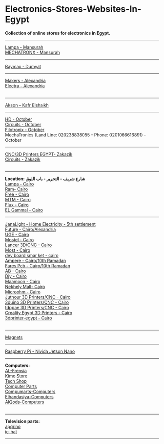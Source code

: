 # Electronics-Stores-Websites-In-Egypt
**Collection of online stores for electronics in Egypt.**<br>

---

[Lampa - Mansurah](https://lampatronics.com/)<br>
[MECHATRONX - Mansurah](https://mecha-tronx.com/)<br>

---

[Baymax - Dumyat](http://www.baymax-estore.com/)<br>

---

[Makers - Alexandria](https://makerselectronics.com/)<br>
[Electra - Alexandria](https://electra.store/)<br><br>

---

[Akson – Kafr Elshaikh](https://aksonelectronics.com/)<br>

---

[HD - October](https://hdelectronicseg.com/)<br>
[Circuits - October](https://circuits-elec.com/)<br>
[Filotronix - October](https://www.filotronix.com/)<br>
MechaTronics (Land Line: 020238838055 - Phone: 0201066616891) - October<br>

---

[CNC/3D Printers EGYPT- Zakazik](https://cncegy.com/)<br>
[Circuits - Zakazik](https://circuit-electronics.com/)<br><br>

---

**Location: شارع شريف - التحرير - باب اللوق**
<br>
[Lampa - Cairo](https://lampatronics.com/)<br>
[Ram- Cairo](https://www.ram-e-shop.com/)<br>
[Free - Cairo](https://free-electronic.com/)<br>
[MTM - Cairo](https://mtm-electronic.com/)<br>
[Flux - Cairo](https://fluxelectronix.com/)<br>
[EL Gammal - Cairo](http://www.elgammalelectronics.com/)<br>

---

[JanaLight - Home Electricity - 5th settlement](https://janalight.com/)<br>
[Future - Cairo/Alexandria](https://store.fut-electronics.com/)<br>
[UGE - Cairo](https://uge-one.com/)<br>
[Mostel - Cairo](https://mostelectronic.com/)<br>
[Lancer 3D/CNC - Cairo](https://lancer3d.com/)<br>
[Most - Cairo](https://alamirstore.com/)<br>
[dev board smar ket - cairo](https://devboardsmarket.com/)<br>
[Ampere - Cairo/10th Ramadan](https://www.ampere-electronics.com/)<br>
[Fares Pcb - Cairo/10th Ramadan](https://fares-pcb.com/)<br>
[AB - Cairo](https://ab-eshop.store.link/)<br>
[Diy - Cairo](https://diyelectronicsegypt.com/)<br>
[Maamoon - Cairo](https://www.maamoon.com/)<br>
[Nekhely Mall- Cairo](https://www.elnekhely.com/)<br>
[Microohm - Cairo](https://microohm-eg.com/)<br>
[Juthour 3D Printers/CNC - Cairo](https://www.juthour-tech.com/)<br>
[3duino 3D Printers/CNC - Cairo](https://www.3duino.com/)<br>
[tdppae 3D Printers/CNC - Cairo](https://tdppae.com/)<br>
[Creality Egypt 3D Printers - Cairo](https://www.crealityegypt.com/)<br>
[3dprinter-egypt - Cairo](https://3dprinter-egypt.com/)<br><br>

---

[Magnets](https://www.facebook.com/4Magnet)<br>

---

[Raspberry Pi - Nivida Jetson Nano](https://www.facebook.com/rpegypt20)<br>

---

**Computers:**<br>
[AL-Frensia](https://alfrensia.com/en/)<br>
[Kimo Store](https://kimostore.net/)<br>
[Tech Shop](https://techshopeg.com/)<br>
[Computer Parts](https://www.almasrya.net/)<br>
[Compumarts-Computers](https://www.compumarts.com/)<br>
[Elhandasiya-Computers](https://elhandasiya.com/)<br>
[AlQods-Computers](https://offercomputer.com/)<br><br>

---

**Television parts:**<br>
[apqrino](https://apqrino.com/)<br>
[ic-hat](https://ic-hat.com/ar/)<br>

---
